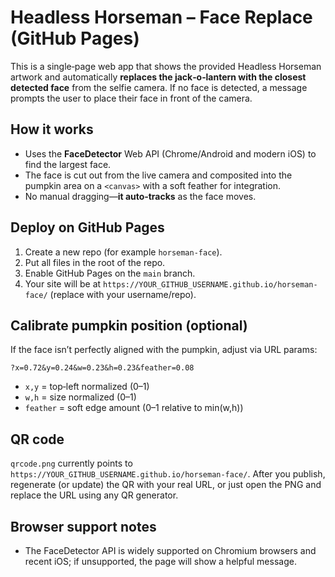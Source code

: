 # Headless Horseman – Face Replace (GitHub Pages)
This is a single‑page web app that shows the provided Headless Horseman artwork and automatically **replaces the jack‑o‑lantern with the closest detected face** from the selfie camera. If no face is detected, a message prompts the user to place their face in front of the camera.

## How it works
- Uses the **FaceDetector** Web API (Chrome/Android and modern iOS) to find the largest face.
- The face is cut out from the live camera and composited into the pumpkin area on a `<canvas>` with a soft feather for integration.
- No manual dragging—**it auto‑tracks** as the face moves.

## Deploy on GitHub Pages
1. Create a new repo (for example `horseman-face`).
2. Put all files in the root of the repo.
3. Enable GitHub Pages on the `main` branch.
4. Your site will be at `https://YOUR_GITHUB_USERNAME.github.io/horseman-face/` (replace with your username/repo).

## Calibrate pumpkin position (optional)
If the face isn’t perfectly aligned with the pumpkin, adjust via URL params:
```
?x=0.72&y=0.24&w=0.23&h=0.23&feather=0.08
```
- `x,y` = top‑left normalized (0–1)
- `w,h` = size normalized (0–1)
- `feather` = soft edge amount (0–1 relative to min(w,h))

## QR code
`qrcode.png` currently points to `https://YOUR_GITHUB_USERNAME.github.io/horseman-face/`.
After you publish, regenerate (or update) the QR with your real URL, or just open the PNG and replace the URL using any QR generator.

## Browser support notes
- The FaceDetector API is widely supported on Chromium browsers and recent iOS; if unsupported, the page will show a helpful message.
